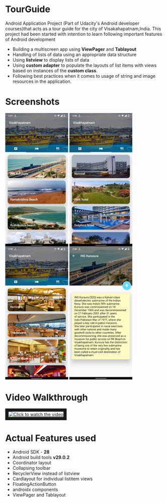 # TourGuide
Android Application Project (Part of Udacity's Android developer courses)that acts as a tour guide for the city of Visakahapatnam,India.
This project had been started with intention to learn following important features of Android development

* Building a multiscreen app using **ViewPager** and **Tablayout** 
* Handling of lists of data using an appropriate data structure
* Using **listview** to display lists of data
* Using **custom adapter** to populate the layouts of list items with views based on instances of the **custom class**.
* Following best practices when it comes to usage of string and image resources in the application.

# Screenshots

<img src="/Screenshots/MainScree_tab_1.jpg" width="200" align="center"> 
<img src="/Screenshots/MainScreen_tab_2.jpg" width="200" align="center">

<img src="/Screenshots/MainScreen_tab_3.jpg" width="200" align="center">
<img src="/Screenshots/Detail_screen.jpg" width="200" align="center">


# Video Walkthrough

<a href="https://youtu.be/u8P62F9bLak
" target="_blank"><img src="/Screenshots/MainScree_tab_1.jp" 
alt="Click to watch the video" width="240" height="180" border="10" /></a>


# Actual Features used

* Android SDK - **28**
* Android build tools **v29.0.2**
* Coordinator layout
* Collapsing toolbar
* RecyclerView instead of listview
* Cardlayout for individual listitem views
* FloatingActionButton
* androidx components
* ViewPager and Tablayout


